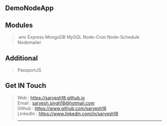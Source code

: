 DemoNodeApp
-------------

Modules
-------
>.env
>Express
>MongoDB
>MySQL
>Node-Cron
>Node-Schedule
>Nodemailer

Additional
----------
>PassportJS

Get IN Touch 
------------
>Web : https://sarvesh18.github.io <br>
>Email : sarvesh.singh18@hotmail.com <br>
>Github : https://www.github.com/sarvesh18 <br>
>LinkedIn : https://www.linkedin.com/in/sarvesh18 <br>
><hr>



